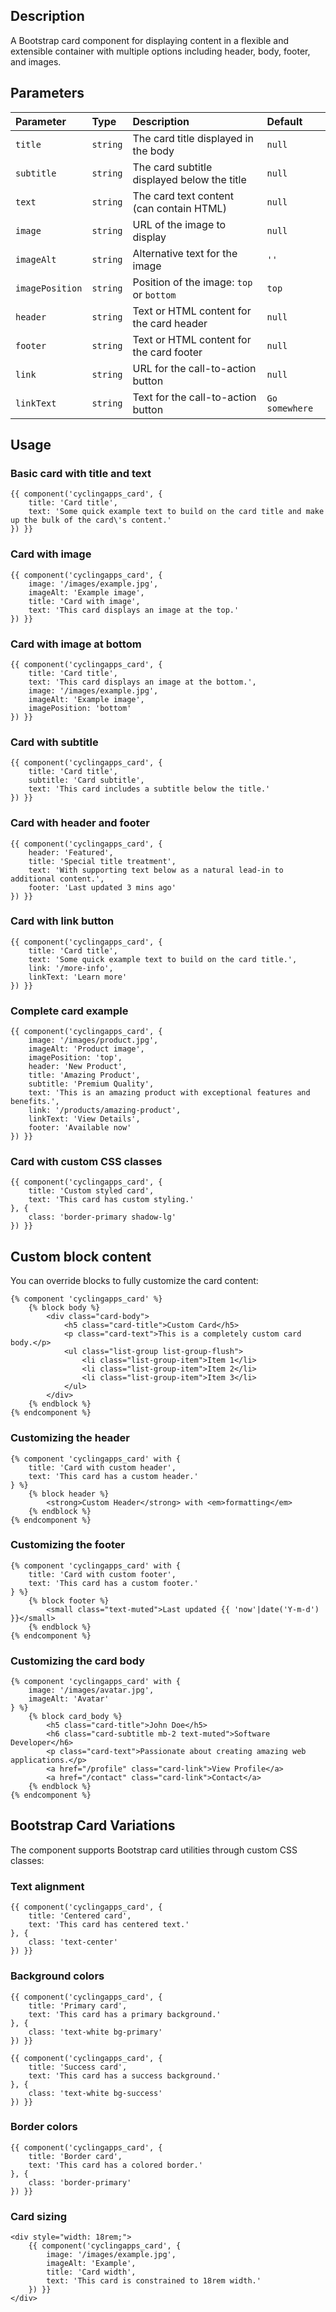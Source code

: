 ## Description

A Bootstrap card component for displaying content in a flexible and extensible container with multiple options including header, body, footer, and images.

## Parameters

| Parameter       | Type     | Description                                                    | Default        |
|:----------------|:---------|:---------------------------------------------------------------|:---------------|
| `title`         | `string` | The card title displayed in the body                           | `null`         |
| `subtitle`      | `string` | The card subtitle displayed below the title                    | `null`         |
| `text`          | `string` | The card text content (can contain HTML)                       | `null`         |
| `image`         | `string` | URL of the image to display                                    | `null`         |
| `imageAlt`      | `string` | Alternative text for the image                                 | `''`           |
| `imagePosition` | `string` | Position of the image: `top` or `bottom`                       | `top`          |
| `header`        | `string` | Text or HTML content for the card header                       | `null`         |
| `footer`        | `string` | Text or HTML content for the card footer                       | `null`         |
| `link`          | `string` | URL for the call-to-action button                              | `null`         |
| `linkText`      | `string` | Text for the call-to-action button                             | `Go somewhere` |

## Usage

### Basic card with title and text

```twig
{{ component('cyclingapps_card', {
    title: 'Card title',
    text: 'Some quick example text to build on the card title and make up the bulk of the card\'s content.'
}) }}
```

### Card with image

```twig
{{ component('cyclingapps_card', {
    image: '/images/example.jpg',
    imageAlt: 'Example image',
    title: 'Card with image',
    text: 'This card displays an image at the top.'
}) }}
```

### Card with image at bottom

```twig
{{ component('cyclingapps_card', {
    title: 'Card title',
    text: 'This card displays an image at the bottom.',
    image: '/images/example.jpg',
    imageAlt: 'Example image',
    imagePosition: 'bottom'
}) }}
```

### Card with subtitle

```twig
{{ component('cyclingapps_card', {
    title: 'Card title',
    subtitle: 'Card subtitle',
    text: 'This card includes a subtitle below the title.'
}) }}
```

### Card with header and footer

```twig
{{ component('cyclingapps_card', {
    header: 'Featured',
    title: 'Special title treatment',
    text: 'With supporting text below as a natural lead-in to additional content.',
    footer: 'Last updated 3 mins ago'
}) }}
```

### Card with link button

```twig
{{ component('cyclingapps_card', {
    title: 'Card title',
    text: 'Some quick example text to build on the card title.',
    link: '/more-info',
    linkText: 'Learn more'
}) }}
```

### Complete card example

```twig
{{ component('cyclingapps_card', {
    image: '/images/product.jpg',
    imageAlt: 'Product image',
    imagePosition: 'top',
    header: 'New Product',
    title: 'Amazing Product',
    subtitle: 'Premium Quality',
    text: 'This is an amazing product with exceptional features and benefits.',
    link: '/products/amazing-product',
    linkText: 'View Details',
    footer: 'Available now'
}) }}
```

### Card with custom CSS classes

```twig
{{ component('cyclingapps_card', {
    title: 'Custom styled card',
    text: 'This card has custom styling.'
}, {
    class: 'border-primary shadow-lg'
}) }}
```

## Custom block content

You can override blocks to fully customize the card content:

```twig
{% component 'cyclingapps_card' %}
    {% block body %}
        <div class="card-body">
            <h5 class="card-title">Custom Card</h5>
            <p class="card-text">This is a completely custom card body.</p>
            <ul class="list-group list-group-flush">
                <li class="list-group-item">Item 1</li>
                <li class="list-group-item">Item 2</li>
                <li class="list-group-item">Item 3</li>
            </ul>
        </div>
    {% endblock %}
{% endcomponent %}
```

### Customizing the header

```twig
{% component 'cyclingapps_card' with {
    title: 'Card with custom header',
    text: 'This card has a custom header.'
} %}
    {% block header %}
        <strong>Custom Header</strong> with <em>formatting</em>
    {% endblock %}
{% endcomponent %}
```

### Customizing the footer

```twig
{% component 'cyclingapps_card' with {
    title: 'Card with custom footer',
    text: 'This card has a custom footer.'
} %}
    {% block footer %}
        <small class="text-muted">Last updated {{ 'now'|date('Y-m-d') }}</small>
    {% endblock %}
{% endcomponent %}
```

### Customizing the card body

```twig
{% component 'cyclingapps_card' with {
    image: '/images/avatar.jpg',
    imageAlt: 'Avatar'
} %}
    {% block card_body %}
        <h5 class="card-title">John Doe</h5>
        <h6 class="card-subtitle mb-2 text-muted">Software Developer</h6>
        <p class="card-text">Passionate about creating amazing web applications.</p>
        <a href="/profile" class="card-link">View Profile</a>
        <a href="/contact" class="card-link">Contact</a>
    {% endblock %}
{% endcomponent %}
```

## Bootstrap Card Variations

The component supports Bootstrap card utilities through custom CSS classes:

### Text alignment

```twig
{{ component('cyclingapps_card', {
    title: 'Centered card',
    text: 'This card has centered text.'
}, {
    class: 'text-center'
}) }}
```

### Background colors

```twig
{{ component('cyclingapps_card', {
    title: 'Primary card',
    text: 'This card has a primary background.'
}, {
    class: 'text-white bg-primary'
}) }}

{{ component('cyclingapps_card', {
    title: 'Success card',
    text: 'This card has a success background.'
}, {
    class: 'text-white bg-success'
}) }}
```

### Border colors

```twig
{{ component('cyclingapps_card', {
    title: 'Border card',
    text: 'This card has a colored border.'
}, {
    class: 'border-primary'
}) }}
```

### Card sizing

```twig
<div style="width: 18rem;">
    {{ component('cyclingapps_card', {
        image: '/images/example.jpg',
        imageAlt: 'Example',
        title: 'Card width',
        text: 'This card is constrained to 18rem width.'
    }) }}
</div>
```

